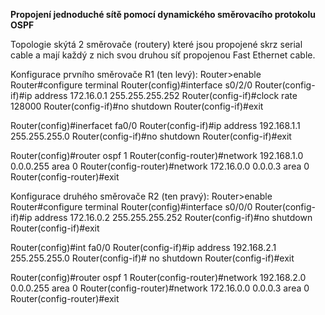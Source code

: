<b>Propojení jednoduché sítě pomocí dynamického směrovacího protokolu OSPF</b>

Topologie skýtá 2 směrovače (routery) které jsou propojené skrz serial cable a mají každý z nich svou druhou síť propojenou Fast Ethernet cable.

Konfigurace prvního směrovače R1 (ten levý):
Router>enable
Router#configure terminal
Router(config)#interface s0/2/0
Router(config-if)#ip address 172.16.0.1 255.255.255.252
Router(config-if)#clock rate 128000
Router(config-if)#no shutdown
Router(config-if)#exit

Router(config)#inerfacet fa0/0
Router(config-if)#ip address 192.168.1.1 255.255.255.0
Router(config-if)#no shutdown
Router(config-if)#exit

Router(config)#router ospf 1
Router(config-router)#network 192.168.1.0 0.0.0.255 area 0
Router(config-router)#network 172.16.0.0 0.0.0.3 area 0
Router(config-router)#exit

Konfigurace druhého směrovače R2 (ten pravý):
Router>enable
Router#configure terminal
Router(config)#interface s0/0/0
Router(config-if)#ip address 172.16.0.2 255.255.255.252
Router(config-if)#no shutdown
Router(config-if)#exit

Router(config)#int fa0/0
Router(config-if)#ip address 192.168.2.1 255.255.255.0
Router(config-if)# no shutdown
Router(config-if)#exit

Router(config)#router ospf 1
Router(config-router)#network 192.168.2.0 0.0.0.255 area 0
Router(config-router)#network 172.16.0.0 0.0.0.3 area 0
Router(config-router)#exit
